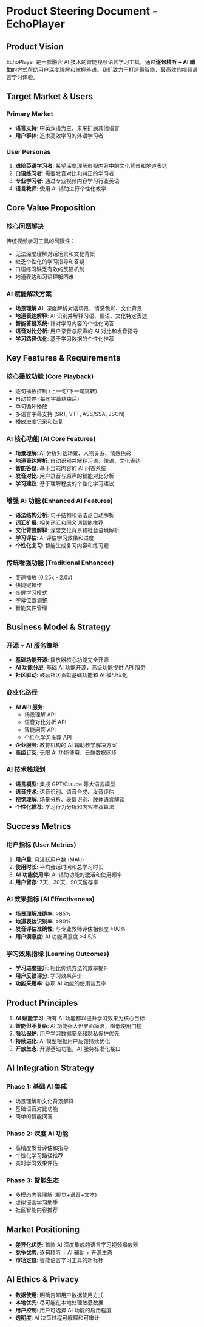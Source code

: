 # Product Steering Document - EchoPlayer

## Product Vision

EchoPlayer 是一款融合 AI 技术的智能视频语言学习工具，通过**逐句精听 + AI 辅助**的方式帮助用户深度理解和掌握外语。我们致力于打造最智能、最高效的视频语言学习体验。

## Target Market & Users

### Primary Market
- **语言支持**: 中英双语为主，未来扩展其他语言
- **用户群体**: 追求高效学习的外语学习者

### User Personas
1. **进阶英语学习者**: 希望深度理解影视内容中的文化背景和地道表达
2. **口语练习者**: 需要发音对比和纠正的学习者
3. **专业学习者**: 通过专业视频内容学习行业英语
4. **语言教师**: 使用 AI 辅助进行个性化教学

## Core Value Proposition

### 核心问题解决
传统视频学习工具的局限性：
- 无法深度理解对话场景和文化背景
- 缺乏个性化的学习指导和答疑
- 口语练习缺乏有效的反馈机制
- 地道表达和习语理解困难

### AI 赋能解决方案
- **场景理解 AI**: 深度解析对话场景、情感色彩、文化背景
- **地道表达解释**: AI 识别并解释习语、俚语、文化特定表达
- **智能答疑系统**: 针对学习内容的个性化问答
- **语音对比分析**: 用户录音与原声的 AI 对比和发音指导
- **学习路径优化**: 基于学习数据的个性化推荐

## Key Features & Requirements

### 核心播放功能 (Core Playback)
- 逐句播放控制 (上一句/下一句跳转)
- 自动暂停 (每句字幕结束后)
- 单句循环播放
- 多语言字幕支持 (SRT, VTT, ASS/SSA, JSON)
- 播放进度记录和恢复

### AI 核心功能 (AI Core Features)
- **场景理解**: AI 分析对话场景、人物关系、情感色彩
- **地道表达解析**: 自动识别并解释习语、俚语、文化表达
- **智能答疑**: 基于当前内容的 AI 问答系统
- **发音对比**: 用户录音与原声的智能对比分析
- **学习建议**: 基于理解程度的个性化学习建议

### 增强 AI 功能 (Enhanced AI Features)
- **语法结构分析**: 句子结构和语法点自动解析
- **词汇扩展**: 相关词汇和同义词智能推荐
- **文化背景解释**: 深度文化背景和社会语境解析
- **学习评估**: AI 评估学习效果和进度
- **个性化复习**: 智能生成复习内容和练习题

### 传统增强功能 (Traditional Enhanced)
- 变速播放 (0.25x - 2.0x)
- 快捷键操作
- 全屏学习模式
- 字幕位置调整
- 智能文件管理

## Business Model & Strategy

### 开源 + AI 服务策略
- **基础功能开源**: 播放器核心功能完全开源
- **AI 功能分层**: 基础 AI 功能开源，高级功能提供 API 服务
- **社区驱动**: 鼓励社区贡献基础功能和 AI 模型优化

### 商业化路径
- **AI API 服务**: 
  - 场景理解 API
  - 语音对比分析 API  
  - 智能问答 API
  - 个性化学习推荐 API
- **企业服务**: 教育机构的 AI 辅助教学解决方案
- **高级订阅**: 无限 AI 功能使用、云端数据同步

### AI 技术栈规划
- **语言模型**: 集成 GPT/Claude 等大语言模型
- **语音技术**: 语音识别、语音合成、发音评估
- **视觉理解**: 场景分析、表情识别、肢体语言解读
- **个性化推荐**: 学习行为分析和内容推荐算法

## Success Metrics

### 用户指标 (User Metrics)
1. **用户量**: 月活跃用户数 (MAU)
2. **使用时长**: 平均会话时间和总学习时长
3. **AI 功能使用率**: AI 辅助功能的激活和使用频率
4. **用户留存**: 7天、30天、90天留存率

### AI 效果指标 (AI Effectiveness)
- **场景理解准确率**: >85%
- **地道表达识别率**: >90%
- **发音评估准确性**: 与专业教师评估相似度 >80%
- **用户满意度**: AI 功能满意度 >4.5/5

### 学习效果指标 (Learning Outcomes)
- **学习进度提升**: 相比传统方法的效率提升
- **用户反馈评分**: 学习效果评价
- **功能采用率**: 各项 AI 功能的使用普及率

## Product Principles

1. **AI 赋能学习**: 所有 AI 功能都以提升学习效果为核心目标
2. **智能但不复杂**: AI 功能强大但界面简洁，降低使用门槛  
3. **隐私保护**: 用户学习数据安全和隐私保护优先
4. **持续进化**: AI 模型根据用户反馈持续优化
5. **开放生态**: 开源基础功能，AI 服务标准化接口

## AI Integration Strategy

### Phase 1: 基础 AI 集成
- 场景理解和文化背景解释
- 基础语音对比功能
- 简单的智能问答

### Phase 2: 深度 AI 功能
- 高精度发音评估和指导
- 个性化学习路径推荐
- 实时学习效果评估

### Phase 3: 智能生态
- 多模态内容理解 (视觉+语音+文本)
- 虚拟语言学习助手
- 社区智能内容推荐

## Market Positioning

- **差异化优势**: 首款 AI 深度集成的语言学习视频播放器
- **竞争优势**: 逐句精听 + AI 辅助 + 开源生态
- **市场定位**: 智能语言学习工具的新标杆

## AI Ethics & Privacy

- **数据使用**: 明确告知用户数据使用方式
- **本地优先**: 尽可能在本地处理敏感数据
- **用户控制**: 用户可选择 AI 功能的启用程度
- **透明度**: AI 决策过程可解释和可审计